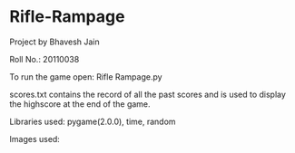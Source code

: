 # Rifle-Rampage
Project by Bhavesh Jain

Roll No.: 20110038


To run the game open: Rifle Rampage.py

scores.txt contains the record of all the past scores and is used to display the highscore at the end of the game.

Libraries used: pygame(2.0.0), time, random

Images used: 
